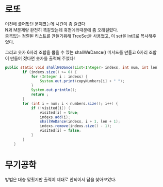 # 로또
이전에 풀어봣던 문제였는데 시간이 좀 걸렸다 \
N과 M문제랑 완전히 똑같았는데 휴먼에러때문에 좀 오래걸렸다.\
중복없는 정렬된 리스트를 만들기위해 TreeSet을 사용했고, 이 set을 Int[]로 복사해주었다.

그리고 숫자 6자리 조합을 뽑을 수 있는 shallWeDance() 메서드를 만들고 6자리 조합이 만들어 졌다면 
숫자를 출력해 주었다!

```java
public static void shallWeDance(List<Integer> indexs, int num, int len) {
        if (indexs.size() >= 6) {
            for (Integer i : indexs) {
                System.out.print(copyNumbers[i] + " ");
            }
            System.out.println();
            return ;
        }
        for (int i = num; i < numbers.size(); i++) {
            if (!visited[i]) {
                visited[i] = true;
                indexs.add(i);
                shallWeDance(indexs, i + 1, len + 1);
                indexs.remove(indexs.size() - 1);
                visited[i] = false;
            }
        }
    }
```

# 무기공학
방법은 대충 맞췃지만 출력이 제대로 안되어서 답을 찾아보았다.

